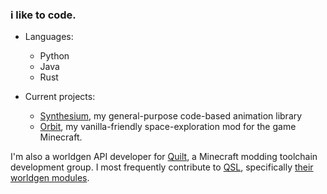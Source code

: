 ### i like to code. 

- Languages: 
  - Python 
  - Java
  - Rust

- Current projects:
  - [Synthesium](https://github.com/peaceheis/synthesium), my general-purpose code-based animation library
  - [Orbit](https::github.com/the-bennett-group/orbit), my vanilla-friendly space-exploration mod for the game Minecraft.

I'm also a worldgen API developer for [Quilt](https://github.com/QuiltMC), a Minecraft modding toolchain development group. I most frequently contribute to [QSL](https://github.com/QuiltMC/quilt-standard-libraries), specifically [their worldgen modules](https://github.com/QuiltMC/quilt-standard-libraries/tree/1.19/library/worldgen).  
  
  
